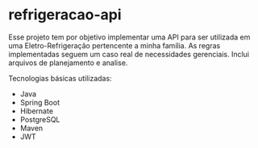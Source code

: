 # refrigeracao-api

Esse projeto tem por objetivo implementar uma API para ser utilizada em uma Eletro-Refrigeração pertencente a minha família.
As regras implementadas seguem um caso real de necessidades gerenciais. Inclui arquivos de planejamento e analise.

Tecnologias básicas utilizadas:

* Java
* Spring Boot
* Hibernate
* PostgreSQL
* Maven
* JWT
